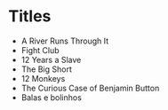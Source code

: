 # Titles

* A River Runs Through It
* Fight Club
* 12 Years a Slave
* The Big Short
* 12 Monkeys
* The Curious Case of Benjamin Button
* Balas e bolinhos
